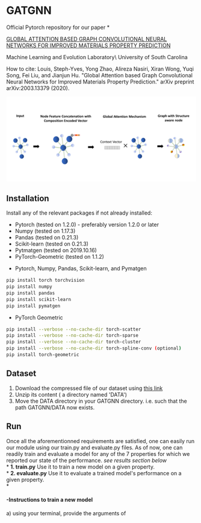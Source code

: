 # GATGNN
Official Pytorch repository for our paper *

[GLOBAL ATTENTION BASED GRAPH CONVOLUTIONAL NEURAL NETWORKS FOR IMPROVED MATERIALS PROPERTY PREDICTION](https://arxiv.org/pdf/2003.13379.pdf)

Machine Learning and Evolution Laboratory\\
University of South Carolina

How to cite:
Louis, Steph-Yves, Yong Zhao, Alireza Nasiri, Xiran Wong, Yuqi Song, Fei Liu, and Jianjun Hu. "Global Attention based Graph Convolutional Neural Networks for Improved Materials Property Prediction." arXiv preprint arXiv:2003.13379 (2020).


![](front-pic.png)



## Installation
Install any of the relevant packages if not already installed:
* Pytorch (tested on 1.2.0) - preferably version 1.2.0 or later
* Numpy   (tested on 1.17.3)
* Pandas  (tested on 0.21.3) 
* Scikit-learn (tested on 0.21.3) 
* Pytmatgen (tested on 2019.10.16)
* PyTorch-Geometric (tested on 1.1.2)

- Pytorch, Numpy, Pandas, Scikit-learn, and Pymatgen
```bash
pip install torch torchvision 
pip install numpy
pip install pandas
pip install scikit-learn
pip install pymatgen
```
- PyTorch Geometric 
```bash
pip install --verbose --no-cache-dir torch-scatter
pip install --verbose --no-cache-dir torch-sparse
pip install --verbose --no-cache-dir torch-cluster
pip install --verbose --no-cache-dir torch-spline-conv (optional)
pip install torch-geometric
```
## Dataset
1. Download the compressed file of our dataset using [this link](https://widgets.figshare.com/articles/12522524/embed?show_title=1)
2. Unzip its content ( a directory named 'DATA')
3. Move the DATA directory in your GATGNN directory. i.e. such that the path GATGNN/DATA now exists.

## Run
Once all the aforementionned requirements are satisfied, one can easily run our module using our train.py and evaluate.py files. As of now, one can readily train and evaluate a model for any of the 7 properties for which we reported our state of the performance. *see results section below* <br />*
__1. train.py__  Use it to train a new model on a given property. <br />*
__2. evaluate.py__ Use it to evaluate a trained model's performance on a given property. <br />*

#### -Instructions to train a new model
a) using your terminal, provide the arguments of 
